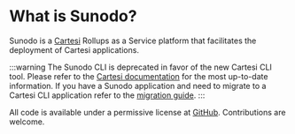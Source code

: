 # What is Sunodo?

Sunodo is a [Cartesi](https://cartesi.io) Rollups as a Service platform that facilitates the deployment of Cartesi applications.

:::warning
The Sunodo CLI is deprecated in favor of the new Cartesi CLI tool. Please refer to the [Cartesi documentation](https://docs.cartesi.io) for the most up-to-date information. If you have a Sunodo application and need to migrate to a Cartesi CLI application refer to the [migration guide](/guide/introduction/migrating).
:::

All code is available under a permissive license at [GitHub](https://github.com/sunodo/sunodo/). Contributions are welcome.
